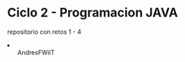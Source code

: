 <h1> Ciclo 2 - Programacion JAVA </H1>
<p> repositorio con retos 1 - 4 </p>
<li><ul> AndresFWilT </ul></li>
